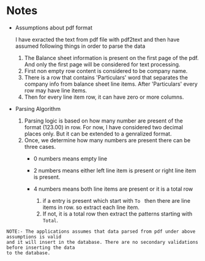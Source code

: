 # Notes

- Assumptions about pdf format

  I have exracted the text from pdf file with pdf2text and then have assumed following things in order to parse the data
  1. The Balance sheet information is present on the first page of the pdf. And only the first page will be considered for text processing.
  2. First non empty row content is considered to be company name.
  3. There is a row that contains 'Particulars' word that separates the company info from balance sheet line items. After   'Particulars' every row may have line items.
  4. Then for every line item row, it can have zero or more columns.
  
- Parsing Algorithm

    1. Parsing logic is based on how many number are present of the format (123.00) in row. For now, I have considered two decimal places only. But it can be extended to a genralized format.
    2. Once, we determine how many numbers are present there can be three cases.
        * 0 numbers means empty line
        * 2 numbers means either left line item is present or right line item is present.
        * 4 numbers means both line items are present or it is a total row
            
            1. if a entry is present which start with `To ` then there are line items in row. so extract each line item.
            2. If not, it is a total row then extract the patterns starting with `Total`.
            
  
```
NOTE:- The applications assumes that data parsed from pdf under above assumptions is valid 
and it will insert in the database. There are no secondary validations before inserting the data 
to the database.
```
